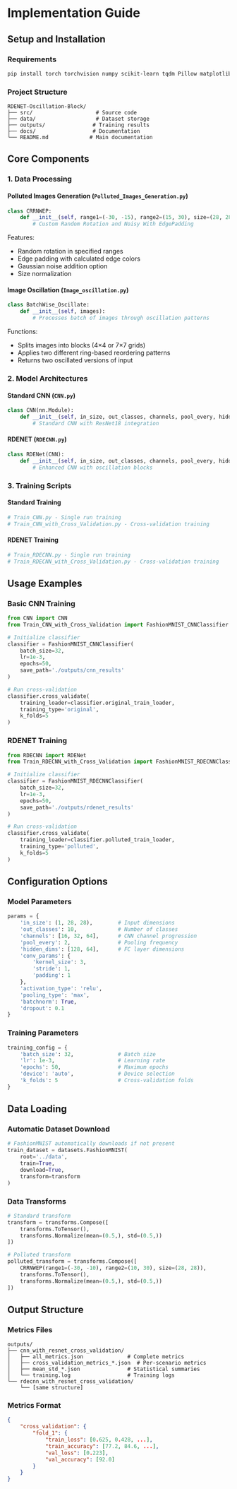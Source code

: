 # Implementation Guide

## Setup and Installation

### Requirements

```bash
pip install torch torchvision numpy scikit-learn tqdm Pillow matplotlib
```

### Project Structure

```text
RDENET-Oscillation-Block/
├── src/                    # Source code
├── data/                   # Dataset storage
├── outputs/               # Training results
├── docs/                  # Documentation
└── README.md             # Main documentation
```

## Core Components

### 1. Data Processing

#### Polluted Images Generation (`Polluted_Images_Generation.py`)

```python
class CRRNWEP:
    def __init__(self, range1=(-30, -15), range2=(15, 30), size=(28, 28)):
        # Custom Random Rotation and Noisy With EdgePadding
```

Features:

- Random rotation in specified ranges
- Edge padding with calculated edge colors
- Gaussian noise addition option
- Size normalization

#### Image Oscillation (`Image_oscillation.py`)

```python
class BatchWise_Oscillate:
    def __init__(self, images):
        # Processes batch of images through oscillation patterns
```

Functions:

- Splits images into blocks (4×4 or 7×7 grids)
- Applies two different ring-based reordering patterns
- Returns two oscillated versions of input

### 2. Model Architectures

#### Standard CNN (`CNN.py`)

```python
class CNN(nn.Module):
    def __init__(self, in_size, out_classes, channels, pool_every, hidden_dims, **kwargs):
        # Standard CNN with ResNet18 integration
```

#### RDENET (`RDECNN.py`)

```python
class RDENet(CNN):
    def __init__(self, in_size, out_classes, channels, pool_every, hidden_dims, **kwargs):
        # Enhanced CNN with oscillation blocks
```

### 3. Training Scripts

#### Standard Training

```python
# Train_CNN.py - Single run training
# Train_CNN_with_Cross_Validation.py - Cross-validation training
```

#### RDENET Training

```python
# Train_RDECNN.py - Single run training
# Train_RDECNN_with_Cross_Validation.py - Cross-validation training
```

## Usage Examples

### Basic CNN Training

```python
from CNN import CNN
from Train_CNN_with_Cross_Validation import FashionMNIST_CNNClassifier

# Initialize classifier
classifier = FashionMNIST_CNNClassifier(
    batch_size=32,
    lr=1e-3,
    epochs=50,
    save_path='./outputs/cnn_results'
)

# Run cross-validation
classifier.cross_validate(
    training_loader=classifier.original_train_loader,
    training_type='original',
    k_folds=5
)
```

### RDENET Training

```python
from RDECNN import RDENet
from Train_RDECNN_with_Cross_Validation import FashionMNIST_RDECNNClassifier

# Initialize classifier
classifier = FashionMNIST_RDECNNClassifier(
    batch_size=32,
    lr=1e-3,
    epochs=50,
    save_path='./outputs/rdenet_results'
)

# Run cross-validation
classifier.cross_validate(
    training_loader=classifier.polluted_train_loader,
    training_type='polluted',
    k_folds=5
)
```

## Configuration Options

### Model Parameters

```python
params = {
    'in_size': (1, 28, 28),        # Input dimensions
    'out_classes': 10,             # Number of classes
    'channels': [16, 32, 64],      # CNN channel progression
    'pool_every': 2,               # Pooling frequency
    'hidden_dims': [128, 64],      # FC layer dimensions
    'conv_params': {
        'kernel_size': 3,
        'stride': 1,
        'padding': 1
    },
    'activation_type': 'relu',
    'pooling_type': 'max',
    'batchnorm': True,
    'dropout': 0.1
}
```

### Training Parameters

```python
training_config = {
    'batch_size': 32,              # Batch size
    'lr': 1e-3,                    # Learning rate
    'epochs': 50,                  # Maximum epochs
    'device': 'auto',              # Device selection
    'k_folds': 5                   # Cross-validation folds
}
```

## Data Loading

### Automatic Dataset Download

```python
# FashionMNIST automatically downloads if not present
train_dataset = datasets.FashionMNIST(
    root='../data',
    train=True,
    download=True,
    transform=transform
)
```

### Data Transforms

```python
# Standard transform
transform = transforms.Compose([
    transforms.ToTensor(),
    transforms.Normalize(mean=(0.5,), std=(0.5,))
])

# Polluted transform
polluted_transform = transforms.Compose([
    CRRNWEP(range1=(-30, -10), range2=(10, 30), size=(28, 28)),
    transforms.ToTensor(),
    transforms.Normalize(mean=(0.5,), std=(0.5,))
])
```

## Output Structure

### Metrics Files

```text
outputs/
├── cnn_with_resnet_cross_validation/
│   ├── all_metrics.json              # Complete metrics
│   ├── cross_validation_metrics_*.json  # Per-scenario metrics
│   ├── mean_std_*.json               # Statistical summaries
│   └── training.log                  # Training logs
└── rdecnn_with_resnet_cross_validation/
    └── [same structure]
```

### Metrics Format

```json
{
    "cross_validation": {
        "fold_1": {
            "train_loss": [0.625, 0.428, ...],
            "train_accuracy": [77.2, 84.6, ...],
            "val_loss": [0.223],
            "val_accuracy": [92.0]
        }
    }
}
```
